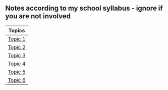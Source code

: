 ## Notes according to my school syllabus - ignore if you are not involved

| Topics |
|---|
| [Topic 1](https://github.com/pendragons-code/FOP-SYLL/blob/master/Topic1.md) |
| [Topic 2](https://github.com/pendragons-code/FOP-SYLL/blob/master/Topic2.md) |
| [Topic 3](https://github.com/pendragons-code/FOP-SYLL/blob/master/Topic3.md) |
| [Topic 4](https://github.com/pendragons-code/FOP-SYLL/blob/master/Topic4.md) |
| [Topic 5](https://github.com/pendragons-code/FOP-SYLL/blob/master/Topic5.md) |
| [Topic 6](https://github.com/pendragons-code/FOP-SYLL/blob/master/Topic6.md) |